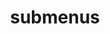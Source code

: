 ---
layout: page
title: submenus
nav: false
dropdown: false
children: 
    - title: publications
      permalink: /publications/
    - title: divider
    - title: teaching
      permalink: /teaching/
---